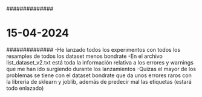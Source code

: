 ##############
# 15-04-2024 #
##############
-He lanzado todos los experimentos con todos los resamples de todos los dataset menos bondrate
-En el archivo list_dataset_v2.txt está toda la información relativa a los errores y warnings que me han ido surgiendo durante los lanzamientos
-Quizas el mayor de los problemas se tiene con el dataset bondrate que da unos errores raros con la libreria de sklearn y joblib, además de predecir mal las etiquetas (estará todo enlazado)

